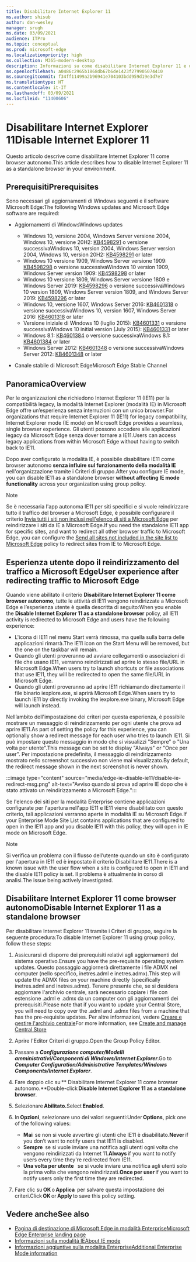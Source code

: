 ```yaml
---
title: Disabilitare Internet Explorer 11
ms.author: shisub
author: dan-wesley
manager: srugh
ms.date: 03/09/2021
audience: ITPro
ms.topic: conceptual
ms.prod: microsoft-edge
ms.localizationpriority: high
ms.collection: M365-modern-desktop
description: Informazioni su come disabilitare Internet Explorer 11 e usare la modalità Internet Explorer in Microsoft Edge.
ms.openlocfilehash: a0486c2965b1868db67b6de1423f279905074410
ms.sourcegitcommit: f34ff11499a2b96941e704103bdd959d19e3d7e7
ms.translationtype: HT
ms.contentlocale: it-IT
ms.lasthandoff: 03/09/2021
ms.locfileid: "11400606"
---
```

# <a name="disable-internet-explorer-11"></a><span data-ttu-id="9cf26-103">Disabilitare Internet Explorer 11</span><span class="sxs-lookup"><span data-stu-id="9cf26-103">Disable Internet Explorer 11</span></span>

<span data-ttu-id="9cf26-104">Questo articolo descrive come disabilitare Internet Explorer 11 come browser autonomo.</span><span class="sxs-lookup"><span data-stu-id="9cf26-104">This article describes how to disable Internet Explorer 11 as a standalone browser in your environment.</span></span>

## <a name="prerequisites"></a><span data-ttu-id="9cf26-105">Prerequisiti</span><span class="sxs-lookup"><span data-stu-id="9cf26-105">Prerequisites</span></span>

<span data-ttu-id="9cf26-106">Sono necessari gli aggiornamenti di Windows seguenti e il software Microsoft Edge:</span><span class="sxs-lookup"><span data-stu-id="9cf26-106">The following Windows updates and Microsoft Edge software are required:</span></span>

- <span data-ttu-id="9cf26-107">Aggiornamenti di Windows</span><span class="sxs-lookup"><span data-stu-id="9cf26-107">Windows updates</span></span>

  - <span data-ttu-id="9cf26-108">Windows 10, versione 2004, Windows Server versione 2004, Windows 10, versione 20H2: [KB4598291](https://support.microsoft.com/topic/february-2-2021-kb4598291-os-builds-19041-789-and-19042-789-preview-6a766199-a4f1-616e-1f5c-58bdc3ca5e3b) o versione successiva</span><span class="sxs-lookup"><span data-stu-id="9cf26-108">Windows 10, version 2004, Windows Server version 2004, Windows 10, version 20H2: [KB4598291](https://support.microsoft.com/topic/february-2-2021-kb4598291-os-builds-19041-789-and-19042-789-preview-6a766199-a4f1-616e-1f5c-58bdc3ca5e3b) or later</span></span>
  - <span data-ttu-id="9cf26-109">Windows 10 versione 1909, Windows Server versione 1909: [KB4598298](https://support.microsoft.com/topic/january-21-2021-kb4598298-os-build-18363-1350-preview-02dfd9ba-91a2-1b82-dede-42f288c02511) o versione successiva</span><span class="sxs-lookup"><span data-stu-id="9cf26-109">Windows 10 version 1909, Windows Server version 1909: [KB4598298](https://support.microsoft.com/topic/january-21-2021-kb4598298-os-build-18363-1350-preview-02dfd9ba-91a2-1b82-dede-42f288c02511) or later</span></span>
  - <span data-ttu-id="9cf26-110">Windows 10 versione 1809, Windows Server versione 1809 e Windows Server 2019: [KB4598296](https://support.microsoft.com/topic/january-21-2021-kb4598296-os-build-17763-1728-preview-4c0931ff-45b7-ff59-5e00-c03b5afb363d) o versione successiva</span><span class="sxs-lookup"><span data-stu-id="9cf26-110">Windows 10 version 1809, Windows Server version 1809, and Windows Server 2019: [KB4598296](https://support.microsoft.com/topic/january-21-2021-kb4598296-os-build-17763-1728-preview-4c0931ff-45b7-ff59-5e00-c03b5afb363d) or later</span></span>
  - <span data-ttu-id="9cf26-111">Windows 10, versione 1607, Windows Server 2016: [KB4601318](https://support.microsoft.com/topic/february-9-2021-kb4601318-os-build-14393-4225-c5e3de6c-e3e6-ffb5-6197-48b9ce16446e) o versione successiva</span><span class="sxs-lookup"><span data-stu-id="9cf26-111">Windows 10, version 1607, Windows Server 2016: [KB4601318](https://support.microsoft.com/topic/february-9-2021-kb4601318-os-build-14393-4225-c5e3de6c-e3e6-ffb5-6197-48b9ce16446e) or later</span></span>
   - <span data-ttu-id="9cf26-112">Versione iniziale di Windows 10 (luglio 2015): [KB4601331](https://support.microsoft.com/office/february-9-2021%e2%80%94kb4601331-os-build-10240-18842-6227d078-fef3-8d67-27e0-1882e6cb79ff?ui=en-US&rs=en-US&ad=US) o versione successiva</span><span class="sxs-lookup"><span data-stu-id="9cf26-112">Windows 10 initial version (July 2015): [KB4601331](https://support.microsoft.com/office/february-9-2021%e2%80%94kb4601331-os-build-10240-18842-6227d078-fef3-8d67-27e0-1882e6cb79ff?ui=en-US&rs=en-US&ad=US) or later</span></span>
  - <span data-ttu-id="9cf26-113">Windows 8.1: [KB4601384](https://support.microsoft.com/topic/february-9-2021-kb4601384-monthly-rollup-16bdbb75-dd4b-2910-abc5-7891c9756b96) o versione successiva</span><span class="sxs-lookup"><span data-stu-id="9cf26-113">Windows 8.1: [KB4601384](https://support.microsoft.com/topic/february-9-2021-kb4601384-monthly-rollup-16bdbb75-dd4b-2910-abc5-7891c9756b96) or later</span></span>
  - <span data-ttu-id="9cf26-114">Windows Server 2012: [KB4601348](https://support.microsoft.com/topic/february-9-2021-kb4601348-monthly-rollup-2c338c0c-73d6-fb80-cc91-f1a86e80db0c) o versione successiva</span><span class="sxs-lookup"><span data-stu-id="9cf26-114">Windows Server 2012: [KB4601348](https://support.microsoft.com/topic/february-9-2021-kb4601348-monthly-rollup-2c338c0c-73d6-fb80-cc91-f1a86e80db0c) or later</span></span>
  
- <span data-ttu-id="9cf26-115">Canale stabile di Microsoft Edge</span><span class="sxs-lookup"><span data-stu-id="9cf26-115">Microsoft Edge Stable Channel</span></span>


## <a name="overview"></a><span data-ttu-id="9cf26-116">Panoramica</span><span class="sxs-lookup"><span data-stu-id="9cf26-116">Overview</span></span>

<span data-ttu-id="9cf26-117">Per le organizzazioni che richiedono Internet Explorer 11 (IE11) per la compatibilità legacy, la modalità Internet Explorer (modalità IE) in Microsoft Edge offre un’esperienza senza interruzioni con un unico browser.</span><span class="sxs-lookup"><span data-stu-id="9cf26-117">For organizations that require Internet Explorer 11 (IE11) for legacy compatibility, Internet Explorer mode (IE mode) on Microsoft Edge provides a seamless, single browser experience.</span></span> <span data-ttu-id="9cf26-118">Gli utenti possono accedere alle applicazioni legacy da Microsoft Edge senza dover tornare a IE11.</span><span class="sxs-lookup"><span data-stu-id="9cf26-118">Users can access legacy applications from within Microsoft Edge without having to switch back to IE11.</span></span>

<span data-ttu-id="9cf26-119">Dopo aver configurato la modalità IE, è possibile disabilitare IE11 come browser autonomo **senza influire sul funzionamento della modalità IE** nell'organizzazione tramite i Criteri di gruppo.</span><span class="sxs-lookup"><span data-stu-id="9cf26-119">After you configure IE mode, you can disable IE11 as a standalone browser **without affecting IE mode functionality** across your organization using group policy.</span></span>

> [!NOTE]
> <span data-ttu-id="9cf26-120">Se è necessaria l'app autonoma IE11 per siti specifici e si vuole reindirizzare tutto il traffico del browser a Microsoft Edge, è possibile configurare il criterio [Invia tutti i siti non inclusi nell'elenco di siti a Microsoft Edge](https://docs.microsoft.com/deployedge/edge-ie-mode-policies#redirect-sites-from-ie-to-microsoft-edge) per reindirizzare i siti da IE a Microsoft Edge.</span><span class="sxs-lookup"><span data-stu-id="9cf26-120">If you need the standalone IE11 app for specific sites, and want to redirect all other browser traffic to Microsoft Edge, you can configure the [Send all sites not included in the site list to Microsoft Edge](https://docs.microsoft.com/deployedge/edge-ie-mode-policies#redirect-sites-from-ie-to-microsoft-edge) policy to redirect sites from IE to Microsoft Edge.</span></span>

## <a name="user-experience-after-redirecting-traffic-to-microsoft-edge"></a><span data-ttu-id="9cf26-121">Esperienza utente dopo il reindirizzamento del traffico a Microsoft Edge</span><span class="sxs-lookup"><span data-stu-id="9cf26-121">User experience after redirecting traffic to Microsoft Edge</span></span>

<span data-ttu-id="9cf26-122">Quando viene abilitato il criterio **Disabilitare Internet Explorer 11 come browser autonomo**, tutte le attività di IE11 vengono reindirizzate a Microsoft Edge e l’esperienza utente è quella descritta di seguito:</span><span class="sxs-lookup"><span data-stu-id="9cf26-122">When you enable the **Disable Internet Explorer 11 as a standalone browser** policy, all IE11 activity is redirected to Microsoft Edge and users have the following experience:</span></span>

- <span data-ttu-id="9cf26-123">L'icona di IE11 nel menu Start verrà rimossa, ma quella sulla barra delle applicazioni rimarrà.</span><span class="sxs-lookup"><span data-stu-id="9cf26-123">The IE11 icon on the Start Menu will be removed, but the one on the taskbar will remain.</span></span>
- <span data-ttu-id="9cf26-124">Quando gli utenti proveranno ad avviare collegamenti o associazioni di file che usano IE11, verranno reindirizzati ad aprire lo stesso file/URL in Microsoft Edge.</span><span class="sxs-lookup"><span data-stu-id="9cf26-124">When users try to launch shortcuts or file associations that use IE11, they will be redirected to open the same file/URL in Microsoft Edge.</span></span>
- <span data-ttu-id="9cf26-125">Quando gli utenti proveranno ad aprire IE11 richiamando direttamente il file binario iexplore.exe, si aprirà Microsoft Edge.</span><span class="sxs-lookup"><span data-stu-id="9cf26-125">When users try to launch IE11 by directly invoking the iexplore.exe binary, Microsoft Edge will launch instead.</span></span>

<span data-ttu-id="9cf26-126">Nell’ambito dell'impostazione dei criteri per questa esperienza, è possibile mostrare un messaggio di reindirizzamento per ogni utente che prova ad aprire IE11.</span><span class="sxs-lookup"><span data-stu-id="9cf26-126">As part of setting the policy for this experience, you can optionally show a redirect message for each user who tries to launch IE11.</span></span> <span data-ttu-id="9cf26-127">Si può impostare questo messaggio in modo che si visualizzi "Sempre" o "Una volta per utente".</span><span class="sxs-lookup"><span data-stu-id="9cf26-127">This message can be set to display "Always" or "Once per user".</span></span> <span data-ttu-id="9cf26-128">Per impostazione predefinita, il messaggio di reindirizzamento mostrato nello screenshot successivo non viene mai visualizzato.</span><span class="sxs-lookup"><span data-stu-id="9cf26-128">By default, the redirect message shown in the next screenshot is never shown.</span></span>

:::image type="content" source="media/edge-ie-disable-ie11/disable-ie-redirect-msg.png" alt-text="Avviso quando si prova ad aprire IE dopo che è stato attivato un reindirizzamento a Microsoft Edge.":::

<span data-ttu-id="9cf26-130">Se l'elenco dei siti per la modalità Enterprise contiene applicazioni configurate per l'apertura nell'app IE11 e IE11 viene disabilitato con questo criterio, tali applicazioni verranno aperte in modalità IE su Microsoft Edge.</span><span class="sxs-lookup"><span data-stu-id="9cf26-130">If your Enterprise Mode Site List contains applications that are configured to open in the IE11 app and you disable IE11 with this policy, they will open in IE mode on Microsoft Edge.</span></span>
> [!NOTE]
> <span data-ttu-id="9cf26-131">Si verifica un problema con il flusso dell’utente quando un sito è configurato per l'apertura in IE11 ed è impostato il criterio Disabilitare IE11.</span><span class="sxs-lookup"><span data-stu-id="9cf26-131">There is a known issue with the user flow when a site is configured to open in IE11 and the disable IE11 policy is set.</span></span> <span data-ttu-id="9cf26-132">Il problema è attualmente in corso di analisi.</span><span class="sxs-lookup"><span data-stu-id="9cf26-132">The issue being actively investigated.</span></span>

## <a name="disable-internet-explorer-11-as-a-standalone-browser"></a><span data-ttu-id="9cf26-133">Disabilitare Internet Explorer 11 come browser autonomo</span><span class="sxs-lookup"><span data-stu-id="9cf26-133">Disable Internet Explorer 11 as a standalone browser</span></span>

<span data-ttu-id="9cf26-134">Per disabilitare Internet Explorer 11 tramite i Criteri di gruppo, seguire la seguente procedura:</span><span class="sxs-lookup"><span data-stu-id="9cf26-134">To disable Internet Explorer 11 using group policy, follow these steps:</span></span>

1. <span data-ttu-id="9cf26-135">Assicurarsi di disporre dei prerequisiti relativi agli aggiornamenti del sistema operativo.</span><span class="sxs-lookup"><span data-stu-id="9cf26-135">Ensure you have the pre-requisite operating system updates.</span></span> <span data-ttu-id="9cf26-136">Questo passaggio aggiornerà direttamente i file ADMX nel computer (nello specifico, inetres.adml e inetres.admx).</span><span class="sxs-lookup"><span data-stu-id="9cf26-136">This step will update the ADMX files on your machine directly (specifically inetres.adml and inetres.admx).</span></span> <span data-ttu-id="9cf26-137">Tenere presente che, se si desidera aggiornare l'archivio centrale, sarà necessario copiare i file con estensione .adml e .admx da un computer con gli aggiornamenti dei prerequisiti.</span><span class="sxs-lookup"><span data-stu-id="9cf26-137">Please note that if you want to update your Central Store, you will need to copy over the .adml and .admx files from a machine that has the pre-requisite updates.</span></span> <span data-ttu-id="9cf26-138">Per altre informazioni, vedere [Creare e gestire l'archivio centrale](https://docs.microsoft.com/troubleshoot/windows-client/group-policy/create-and-manage-central-store)</span><span class="sxs-lookup"><span data-stu-id="9cf26-138">For more information, see [Create and manage Central Store](https://docs.microsoft.com/troubleshoot/windows-client/group-policy/create-and-manage-central-store)</span></span>
2. <span data-ttu-id="9cf26-139">Aprire l'Editor Criteri di gruppo.</span><span class="sxs-lookup"><span data-stu-id="9cf26-139">Open the Group Policy Editor.</span></span>
3. <span data-ttu-id="9cf26-140">Passare a ***Configurazione computer/Modelli amministrativi/Componenti di Windows/Internet Explorer***.</span><span class="sxs-lookup"><span data-stu-id="9cf26-140">Go to ***Computer Configuration/Administrative Templates/Windows Components/Internet Explorer***.</span></span> 
4. <span data-ttu-id="9cf26-141">Fare doppio clic su \*\* Disabilitare Internet Explorer 11 come browser autonomo.\*\*</span><span class="sxs-lookup"><span data-stu-id="9cf26-141">Double-click **Disable Internet Explorer 11 as a standalone browser**.</span></span>
5. <span data-ttu-id="9cf26-142">Selezionare **Abilitato.**</span><span class="sxs-lookup"><span data-stu-id="9cf26-142">Select **Enabled**.</span></span>
6. <span data-ttu-id="9cf26-143">In **Opzioni**, selezionare uno dei valori seguenti:</span><span class="sxs-lookup"><span data-stu-id="9cf26-143">Under **Options**, pick one of the following values:</span></span>

   - <span data-ttu-id="9cf26-144">**Mai**  se non si vuole avvertire gli utenti che IE11 è disabilitato.</span><span class="sxs-lookup"><span data-stu-id="9cf26-144">**Never** if you don’t want to notify users that IE11 is disabled.</span></span>
   - <span data-ttu-id="9cf26-145">**Sempre**  se si vuole inviare una notifica agli utenti ogni volta che vengono reindirizzati da Internet 11.</span><span class="sxs-lookup"><span data-stu-id="9cf26-145">**Always** if you want to notify users every time they're redirected from IE11.</span></span>
   - <span data-ttu-id="9cf26-146">**Una volta per utente**   se si vuole inviare una notifica agli utenti solo la prima volta che vengono reindirizzati.</span><span class="sxs-lookup"><span data-stu-id="9cf26-146">**Once per user** if you want to notify users only the first time they are redirected.</span></span>

7. <span data-ttu-id="9cf26-147">Fare clic su **OK** o **Applica**  per salvare questa impostazione dei criteri.</span><span class="sxs-lookup"><span data-stu-id="9cf26-147">Click **OK** or **Apply** to save this policy setting.</span></span>

## <a name="see-also"></a><span data-ttu-id="9cf26-148">Vedere anche</span><span class="sxs-lookup"><span data-stu-id="9cf26-148">See also</span></span>

- [<span data-ttu-id="9cf26-149">Pagina di destinazione di Microsoft Edge in modalità Enterprise</span><span class="sxs-lookup"><span data-stu-id="9cf26-149">Microsoft Edge Enterprise landing page</span></span>](https://aka.ms/EdgeEnterprise)
- [<span data-ttu-id="9cf26-150">Informazioni sulla modalità IE</span><span class="sxs-lookup"><span data-stu-id="9cf26-150">About IE mode</span></span>](https://docs.microsoft.com/deployedge/edge-ie-mode)
- [<span data-ttu-id="9cf26-151">Informazioni aggiuntive sulla modalità Enterprise</span><span class="sxs-lookup"><span data-stu-id="9cf26-151">Additional Enterprise Mode information</span></span>](https://docs.microsoft.com/internet-explorer/ie11-deploy-guide/enterprise-mode-overview-for-ie11)
